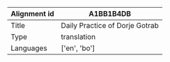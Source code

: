 |Alignment id | A1BB1B4DB
| --- | --- 
|Title | Daily Practice of Dorje Gotrab 
|Type | translation
|Languages | ['en', 'bo']